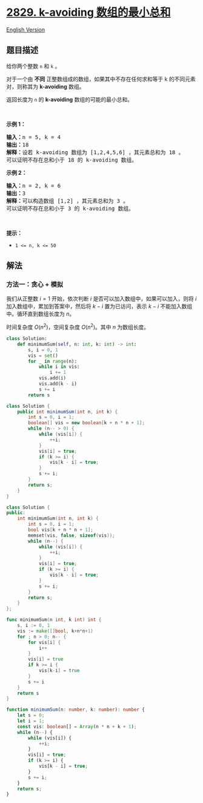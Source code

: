 # [2829. k-avoiding 数组的最小总和](https://leetcode.cn/problems/determine-the-minimum-sum-of-a-k-avoiding-array)

[English Version](/solution/2800-2899/2829.Determine%20the%20Minimum%20Sum%20of%20a%20k-avoiding%20Array/README_EN.md)

<!-- tags:贪心,数学 -->

<!-- difficulty:中等 -->

## 题目描述

<!-- 这里写题目描述 -->

<p>给你两个整数 <code>n</code> 和 <code>k</code> 。</p>

<p>对于一个由 <strong>不同</strong> 正整数组成的数组，如果其中不存在任何求和等于 k 的不同元素对，则称其为 <strong>k-avoiding</strong> 数组。</p>

<p>返回长度为 <code>n</code> 的 <strong>k-avoiding</strong> 数组的可能的最小总和。</p>

<p>&nbsp;</p>

<p><strong class="example">示例 1：</strong></p>

<pre>
<strong>输入：</strong>n = 5, k = 4
<strong>输出：</strong>18
<strong>解释：</strong>设若 k-avoiding 数组为 [1,2,4,5,6] ，其元素总和为 18 。
可以证明不存在总和小于 18 的 k-avoiding 数组。
</pre>

<p><strong class="example">示例 2：</strong></p>

<pre>
<strong>输入：</strong>n = 2, k = 6
<strong>输出：</strong>3
<strong>解释：</strong>可以构造数组 [1,2] ，其元素总和为 3 。
可以证明不存在总和小于 3 的 k-avoiding 数组。 
</pre>

<p>&nbsp;</p>

<p><strong>提示：</strong></p>

<ul>
	<li><code>1 &lt;= n, k &lt;= 50</code></li>
</ul>

## 解法

### 方法一：贪心 + 模拟

我们从正整数 $i=1$ 开始，依次判断 $i$ 是否可以加入数组中，如果可以加入，则将 $i$ 加入数组中，累加到答案中，然后将 $k-i$ 置为已访问，表示 $k-i$ 不能加入数组中。循环直到数组长度为 $n$。

时间复杂度 $O(n^2)$，空间复杂度 $O(n^2)$。其中 $n$ 为数组长度。

<!-- tabs:start -->

```python
class Solution:
    def minimumSum(self, n: int, k: int) -> int:
        s, i = 0, 1
        vis = set()
        for _ in range(n):
            while i in vis:
                i += 1
            vis.add(i)
            vis.add(k - i)
            s += i
        return s
```

```java
class Solution {
    public int minimumSum(int n, int k) {
        int s = 0, i = 1;
        boolean[] vis = new boolean[k + n * n + 1];
        while (n-- > 0) {
            while (vis[i]) {
                ++i;
            }
            vis[i] = true;
            if (k >= i) {
                vis[k - i] = true;
            }
            s += i;
        }
        return s;
    }
}
```

```cpp
class Solution {
public:
    int minimumSum(int n, int k) {
        int s = 0, i = 1;
        bool vis[k + n * n + 1];
        memset(vis, false, sizeof(vis));
        while (n--) {
            while (vis[i]) {
                ++i;
            }
            vis[i] = true;
            if (k >= i) {
                vis[k - i] = true;
            }
            s += i;
        }
        return s;
    }
};
```

```go
func minimumSum(n int, k int) int {
	s, i := 0, 1
	vis := make([]bool, k+n*n+1)
	for ; n > 0; n-- {
		for vis[i] {
			i++
		}
		vis[i] = true
		if k >= i {
			vis[k-i] = true
		}
		s += i
	}
	return s
}
```

```ts
function minimumSum(n: number, k: number): number {
    let s = 0;
    let i = 1;
    const vis: boolean[] = Array(n * n + k + 1);
    while (n--) {
        while (vis[i]) {
            ++i;
        }
        vis[i] = true;
        if (k >= i) {
            vis[k - i] = true;
        }
        s += i;
    }
    return s;
}
```

<!-- tabs:end -->

<!-- end -->
